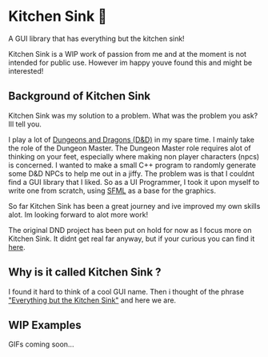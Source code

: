 # Kitchen Sink :shower:

A GUI library that has everything but the kitchen sink!

Kitchen Sink is a WIP work of passion from me and at the moment is not intended for public use.
However im happy youve found this and might be interested!

## Background of Kitchen Sink

Kitchen Sink was my solution to a problem. What was the problem you ask?
Ill tell you.

I play a lot of [Dungeons and Dragons (D&D)](https://en.wikipedia.org/wiki/Dungeons_%26_Dragons) in my spare time. I mainly take the role of the Dungeon Master.
The Dungeon Master role requires alot of thinking on your feet, especially where making non player characters (npcs) is concerned.
I wanted to make a small C++ program to randomly generate some D&D NPCs to help me out in a jiffy.
The problem was is that I couldnt find a GUI library that I liked.
So as a UI Programmer, I took it upon myself to write one from scratch, using [SFML](https://www.sfml-dev.org/) as a base for the graphics.

So far Kitchen Sink has been a great journey and ive improved my own skills alot. Im looking forward to alot more work!

The original DND project has been put on hold for now as I focus more on Kitchen Sink.
It didnt get real far anyway, but if your curious you can find it [here](https://github.com/IsaacSimmons96/dnd_npc_maker).

## Why is it called Kitchen Sink ?
I found it hard to think of a cool GUI name.
Then i thought of the phrase ["Everything but the Kitchen Sink"](https://wordhistories.net/2017/09/06/everything-but-kitchen-sink/) and here we are.

## WIP Examples
GIFs coming soon...